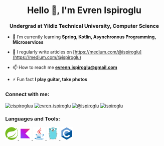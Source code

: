 <h1 align="center">Hello 👋, I'm Evren Ispiroglu</h1>
<h3 align="center">Undergrad at Yildiz Technical University, Computer Science</h3>

- 🔭 I’m currently learning **Spring, Kotlin, Asynchronous Programming, Microservices**

- 📝 I regularly write articles on [https://medium.com/@ispiroglu](https://medium.com/@ispiroglu)

- 📫 How to reach me **evrenn.ispiroglu@gmail.com**

- ⚡ Fun fact **I play guitar, take photos**

<h3 align="left">Connect with me:</h3>
<p align="left">
<a href="https://twitter.com/eispirogluu" target="blank"><img align="center" src="https://raw.githubusercontent.com/rahuldkjain/github-profile-readme-generator/master/src/images/icons/Social/twitter.svg" alt="eispirogluu" height="30" width="40" /></a>
<a href="https://linkedin.com/in/evren-ispiroglu" target="blank"><img align="center" src="https://raw.githubusercontent.com/rahuldkjain/github-profile-readme-generator/master/src/images/icons/Social/linked-in-alt.svg" alt="evren-ispiroglu" height="30" width="40" /></a>
<a href="https://medium.com/@ispiroglu" target="blank"><img align="center" src="https://raw.githubusercontent.com/rahuldkjain/github-profile-readme-generator/master/src/images/icons/Social/medium.svg" alt="@ispiroglu" height="30" width="40" /></a>
<a href="https://www.hackerrank.com/ispiroglu" target="blank"><img align="center" src="https://raw.githubusercontent.com/rahuldkjain/github-profile-readme-generator/master/src/images/icons/Social/hackerrank.svg" alt="ispiroglu" height="30" width="40" /></a>
</p>

<h3 align="left">Languages and Tools:</h3>
<p align="left"> 
  
  <a href="https://spring.io/" target="_blank" rel="noreferrer"> <img src="https://raw.githubusercontent.com/devicons/devicon/master/icons/spring/spring-original.svg" alt="spring" width="40" height="40"/> </a>
  <a href="https://kotlinlang.org/" target="_blank" rel="noreferrer"> <img src="https://raw.githubusercontent.com/devicons/devicon/master/icons/kotlin/kotlin-original.svg" alt="kotlin" width="40" height="40"/> </a>
  <a href="https://www.java.com" target="_blank" rel="noreferrer"> <img src="https://raw.githubusercontent.com/devicons/devicon/master/icons/java/java-original.svg" alt="java" width="40" height="40"/> </a>
  <a href="https://golang.org" target="_blank" rel="noreferrer"> <img src="https://raw.githubusercontent.com/devicons/devicon/master/icons/go/go-original.svg" alt="go" width="40" height="40"/> </a> 
  <a href="https://www.cprogramming.com/" target="_blank" rel="noreferrer"> <img src="https://raw.githubusercontent.com/devicons/devicon/master/icons/c/c-original.svg" alt="c" width="40" height="40"/> </a> 
</p>

